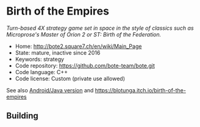 # Birth of the Empires

_Turn-based 4X strategy game set in space in the style of classics such as Microprose's Master of Orion 2 or ST: Birth of the Federation._

- Home: http://bote2.square7.ch/en/wiki/Main_Page
- State: mature, inactive since 2016
- Keywords: strategy
- Code repository: https://github.com/bote-team/bote.git
- Code language: C++
- Code license: Custom (private use allowed)

See also [Android/Java version](https://bitbucket.org/sarkanyi/bote-libgdx/) and https://blotunga.itch.io/birth-of-the-empires

## Building
